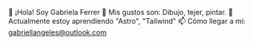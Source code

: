 👋 ¡Hola! Soy Gabriela Ferrer
👀 Mis gustos son: Dibujo, tejer, pintar.
🌱 Actualmente estoy aprendiendo "Astro", "Tailwind"
📫 Cómo llegar a mí: gabriellangeles@outlook.com 

<!---
MorganSnape/MorganSnape is a ✨ special ✨ repository because its `README.md` (this file) appears on your GitHub profile.
You can click the Preview link to take a look at your changes.
--->
